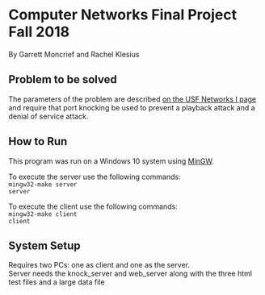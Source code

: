 <h1>Computer Networks Final Project Fall 2018</h1>
<p>By Garrett Moncrief and Rachel Klesius</p>

<h2>Problem to be solved</h2>
<p>The parameters of the problem are described <a href="http://www.csee.usf.edu/~kchriste/class2/project2.html">on the USF Networks I page</a> and require that port knocking be used to prevent a playback attack and a denial of service attack.</p>

<h2>How to Run</h2>
<p>This program was run on a Windows 10 system using <a href="http://www.mingw.org/">MinGW</a>.</p>
<p>
   To execute the server use the following commands:  <br>
   <code>mingw32-make server</code><br><code>server</code>
</p>
<p>
   To execute the client use the following commands: <br>
    <code>mingw32-make client</code><br><code>client</code>
</p>

<h2>System Setup</h2>
<p>Requires two PCs: one as client and one as the server.
<br>Server needs the knock_server and web_server along with the three html test files and a large data file</p>